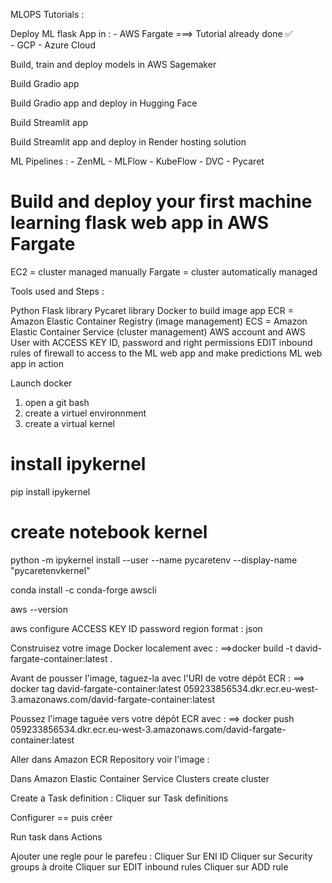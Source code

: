 MLOPS Tutorials :


Deploy ML flask App in : 
	- AWS Fargate ===> Tutorial already done ✅  
	- GCP
	- Azure Cloud

Build, train and deploy models in AWS Sagemaker

Build Gradio app 

Build Gradio app and deploy in Hugging Face

Build Streamlit app

Build Streamlit app and deploy in Render hosting solution


ML Pipelines :
	- ZenML
	- MLFlow
	- KubeFlow
	- DVC
	- Pycaret
















# Build and deploy your first machine learning flask web app in AWS Fargate

EC2 = cluster managed manually
Fargate = cluster automatically managed

Tools used and Steps : 

Python Flask library
Pycaret library
Docker to build image app
ECR = Amazon Elastic Container Registry (image management)
ECS = Amazon Elastic Container Service (cluster management)
AWS account and AWS User with ACCESS KEY ID, password and right permissions
EDIT inbound rules of firewall to access to the  ML web app and make predictions
ML web app in action


Launch docker

1) open a git bash 
2) create a virtuel environnment 
3) create a virtual kernel
# install ipykernel
pip install ipykernel

# create notebook kernel
python -m ipykernel install --user --name pycaretenv --display-name "pycaretenvkernel"



conda install -c conda-forge awscli

aws --version

aws configure
	ACCESS KEY ID
	password
	region
	format : json

Construisez votre image Docker localement avec :
==>docker build -t david-fargate-container:latest .

Avant de pousser l'image, taguez-la avec l'URI de votre dépôt ECR :
==> docker tag david-fargate-container:latest 059233856534.dkr.ecr.eu-west-3.amazonaws.com/david-fargate-container:latest

Poussez l'image taguée vers votre dépôt ECR avec :
==> docker push 059233856534.dkr.ecr.eu-west-3.amazonaws.com/david-fargate-container:latest

Aller dans Amazon ECR Repository voir l'image :


Dans Amazon Elastic Container Service 
	Clusters
	create cluster

Create a Task definition : Cliquer sur Task definitions 

Configurer == puis créer 

Run task dans Actions 

Ajouter une regle pour le parefeu : 
	Cliquer Sur ENI ID 
	Cliquer sur Security groups à droite
	Cliquer sur EDIT inbound rules
	Cliquer sur ADD rule
